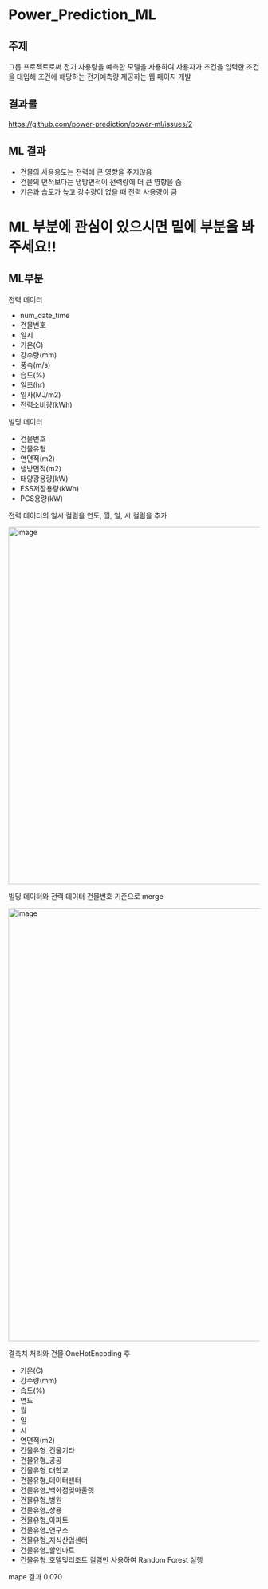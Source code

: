 # Power_Prediction_ML
## 주제
그룹 프로젝트로써 전기 사용량을 예측한 모델을 사용하여 사용자가 조건을 입력한 조건을 대입해 조건에 해당하는 전기예측량 제공하는 웹 페이지 개발

## 결과물
https://github.com/power-prediction/power-ml/issues/2 

## ML 결과

- 건물의 사용용도는 전력에 큰 영향을 주지않음
- 건물의 면적보다는 냉방면적이 전력량에 더 큰 영향을 줌
- 기온과 습도가 높고 강수량이 없을 때 전력 사용량이 큼

# ML 부분에 관심이 있으시면 밑에 부분을 봐주세요!!

## ML부분

전력 데이터
- num_date_time
- 건물번호
- 일시
- 기온(C)
- 강수량(mm) 
- 풍속(m/s)
- 습도(%)
- 일조(hr)
- 일사(MJ/m2)
- 전력소비량(kWh)

빌딩 데이터
   - 건물번호 
   - 건물유형 
   - 연면적(m2)
   - 냉방면적(m2)
   - 태양광용량(kW)
   - ESS저장용량(kWh)
   - PCS용량(kW)

전력 데이터의 일시 컬럼을 연도, 월, 일, 시 컬럼을 추가

<img width="716" alt="image" src="https://github.com/json9101/Power_Prediction_ML/assets/57518426/5e67adba-218e-43ca-a706-fec444fdb300">

빌딩 데이터와 전력 데이터 건물번호 기준으로 merge

<img width="869" alt="image" src="https://github.com/json9101/Power_Prediction_ML/assets/57518426/96c4b0b5-e88e-4867-ada8-c983633847ae">

결측치 처리와 건물 OneHotEncoding 후
- 기온(C)
- 강수량(mm)
- 습도(%)
- 연도
- 월
- 일
- 시
- 연면적(m2)
- 건물유형_건물기타
- 건물유형_공공
- 건물유형_대학교
- 건물유형_데이터센터
- 건물유형_백화점및아울렛
- 건물유형_병원
- 건물유형_상용
- 건물유형_아파트
- 건물유형_연구소
- 건물유형_지식산업센터
- 건물유형_할인마트
- 건물유형_호텔및리조트
컬럼만 사용하여 Random Forest 실행

mape 결과 0.070





